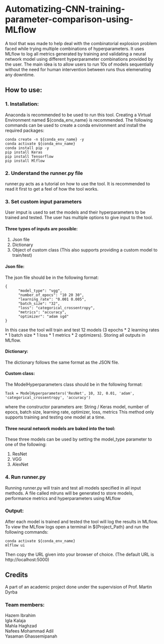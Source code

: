 # Automatizing-CNN-training-parameter-comparison-using-MLflow
A tool that was made to help deal with the combinatorial explosion problem faced while trying multiple combinations of hyperparameters. It uses MLflow to log all metrics generated by training and validating a neural network model using different hyperparameter combinations provided by the user. The main idea is to allow users to run 10s of models sequentially without the need for human intervention between runs thus elemenating any downtime.

## How to use:
### 1. Installation:
Anaconda is recommended to be used to run this tool. Creating a Virtual Environment named ${conda_env_name} is recommended. The following commands can be used to create a conda environment and install the required packages:
```
conda create -n ${conda_env_name} -y
conda activate ${conda_env_name}
conda install pip -y
pip install Keras
pip install Tensorflow
pip install Mlflow
```

### 2. Understand the runner.py file
runner.py acts as a tutorial on how to use the tool. It is recommended to read it first to get a feel of how the tool works.

### 3. Set custom input parameters
User imput is used to set the models and their hyperparameters to be trained and tested. The user has multiple options to give input to the tool.

#### Three types of inputs are possible:
1. Json file
2. Dictionary
3. Object of custom class (This also supports providing a custom model to train/test)

#### Json file:
The json file should be in the following format:
```
{
      "model_type": "vgg",
      "number_of_epocs": "10 20 30",
      "learning_rate": "0.001 0.005",
      "batch_size": "32",
      "loss": "categorical_crossentropy",
      "metrics": "accuracy",
      "optimizer": "adam sgd"
}
```
In this case the tool will train and test 12 models (3 epochs * 2 learning rates * 1 batch size * 1 loss * 1 metrics * 2 optimizers). Storing all outputs in MLflow.

#### Dictionary:
The dictionary follows the same format as the JSON file.

#### Custom class:
The ModelHyperparameters class should be in the following format:
```
Task = ModelHyperparameters('ResNet', 10, 32, 0.01, 'adam', 'categorical_crossentropy', 'accuracy')
```
where the constructor parameters are:
String / Keras model, number of epocs, batch size, learning rate, optimizer, loss, metrics
This method only supports training and testing one model at a time.

#### Three neural network models are baked into the tool:
These three models can be used by setting the model_type parameter to one of the following:
1. ResNet
2. VGG
3. AlexNet

### 4. Run runner.py
Running runner.py will train and test all models specified in all input methods. A file called mlruns will be generated to store models, performance metrics and hyperparameters using MLflow

### Output:
After each model is trained and tested the tool will log the results in MLflow. To view the MLflow logs open a terminal in ${Project_Path} and run the following commands:
```
conda activate ${conda_env_name}
mlflow ui
```
Then copy the URL given into your browser of choice. (The default URL is http://localhost:5000)

## Credits
A part of an academic project done under the supervision of Prof. Martin Dyrba

### Team members:
Hazem Ibrahim  
Igla Kalaja  
Mahla Haghzad  
Nafees Mohammad Adil  
Yasaman Ghassemipanah